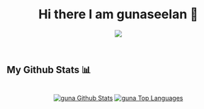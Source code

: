 <h1 align="center"> Hi there I am gunaseelan 👋 </h1>
<p align="center">
    <a href="https://github.com/gunaseelan25">
        <img src="https://streak-stats.demolab.com?user=gunaseelan25&theme=vue-dark&hide_border=false&include_all_commits=false&count_private=false"/>
    </a>
</p>

</br>

## My Github Stats 📊 

<p align="center">
  <br/>
    <a href="https://github.com/gunaseelan25"><img alt="guna Github Stats" src="https://github-readme-stats.vercel.app/api?username=gunaseelan25&theme=vue-dark&show_icons=true" /></a>
  <a href="https://github.com/gunaseelan25"><img alt="guna Top Languages" src="https://github-readme-stats.vercel.app/api/top-langs/?username=gunaseelan25&langs_count=8&count_private=true&layout=compact&theme=vue-dark&show_icons=true" /></a>
  <br/>
</p>

